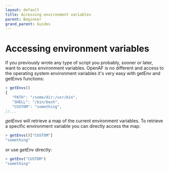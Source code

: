 ```yaml
---
layout: default
title: Accessing environment variables
parent: Beginner
grand_parent: Guides
---
```


# Accessing environment variables

If you previously wrote any type of script you probably, sooner or later, want to access environment variables. OpenAF is no different and access to the operating system environment variables it's very easy with getEnv and getEnvs functions:

````javascript
> getEnvs()
{
   "PATH": "/some/dir:/usr/bin",
   "SHELL": "/bin/bash",
   "CUSTOM": "something",
//...
````

_getEnvs_ will retrieve a map of the current environment variables. To retrieve a specific environment variable you can directly access the map:

````javascript
> getEnvs()["CUSTOM"]
"something"
````

or use _getEnv_ directly:

````javascript
> getEnv("CUSTOM")
"something"
````